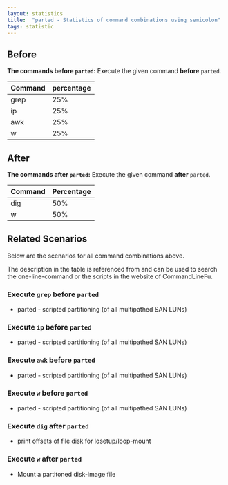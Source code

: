 ```yaml
---
layout: statistics
title:  "parted - Statistics of command combinations using semicolon"
tags: statistic
---
```


## Before

__The commands before `parted`:__  Execute the given command __before__ `parted`.

| Command | percentage |
|--------|--------|
| grep | 25% |
| ip | 25% |
| awk | 25% |
| w | 25% |



## After

__The commands after `parted`:__ Execute the given command __after__ `parted`.

| Command | Percentage | 
|-------|--------|
| dig | 50% |
| w | 50% |



## Related Scenarios

Below are the scenarios for all command combinations above.

The description in the table is referenced from and can be used to search the one-line-command or the scripts in the website of CommandLineFu.


### Execute `grep` before `parted`

- parted - scripted partitioning (of all multipathed SAN LUNs)

            
### Execute `ip` before `parted`

- parted - scripted partitioning (of all multipathed SAN LUNs)

            
### Execute `awk` before `parted`

- parted - scripted partitioning (of all multipathed SAN LUNs)

            
### Execute `w` before `parted`

- parted - scripted partitioning (of all multipathed SAN LUNs)

            


### Execute `dig` after `parted`

- print offsets of file disk for losetup/loop-mount

            
### Execute `w` after `parted`

- Mount a partitoned disk-image file

            
